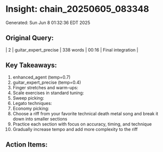# Insight: chain_20250605_083348
Generated: Sun Jun  8 01:32:36 EDT 2025

## Original Query:
| 2 | guitar_expert_precise | 338 words | 00:16 | Final integration |

## Key Takeaways:
1. enhanced_agent (temp=0.7)
2. guitar_expert_precise (temp=0.4)
1. Finger stretches and warm-ups:
2. Scale exercises in standard tuning:
1. Sweep picking:
2. Legato techniques:
3. Economy picking:
1. Choose a riff from your favorite technical death metal song and break it down into smaller sections
2. Practice each section with focus on accuracy, timing, and technique
3. Gradually increase tempo and add more complexity to the riff

## Action Items:
